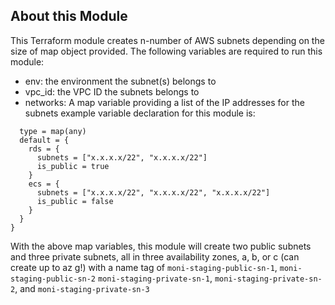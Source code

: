 ## About this Module
This Terraform module creates n-number of AWS subnets depending on the size of map object provided. The following variables are required to run this module:
* env: the environment the subnet(s) belongs to
* vpc_id: the VPC ID the subnets belongs to
* networks: A map variable providing a list of the IP addresses for the subnets example variable declaration for this module is:
``` variable "networks" {
  type = map(any)
  default = {
    rds = {
      subnets = ["x.x.x.x/22", "x.x.x.x/22"]
      is_public = true
    }
    ecs = {
      subnets = ["x.x.x.x/22", "x.x.x.x/22", "x.x.x.x/22"]
      is_public = false
    }
  }
}
```
With the above map variables, this module will create two public subnets and three private subnets, all in three availability zones, a, b, or c (can create up to az g!) with a name tag of `moni-staging-public-sn-1`, `moni-staging-public-sn-2` `moni-staging-private-sn-1`, `moni-staging-private-sn-2`, and `moni-staging-private-sn-3`

